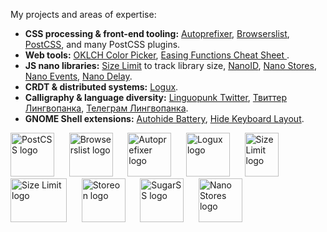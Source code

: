 My projects and areas of expertise:

* **CSS processing & front-end tooling:** [Autoprefixer](https://github.com/postcss/autoprefixer), [Browserslist](https://github.com/browserslist/browserslist),
  [PostCSS](https://github.com/postcss/postcss), and many PostCSS plugins.
* **Web tools:** [OKLCH Color Picker](https://oklch.evilmartians.io/), [Easing Functions Cheat Sheet ](https://easings.net/).
* **JS nano libraries:** [Size Limit](https://github.com/ai/size-limit/) to track library size, [NanoID](https://github.com/ai/nanoid),
  [Nano Stores](https://github.com/ai/nanostores), [Nano Events](https://github.com/ai/nanoevents), [Nano Delay](https://github.com/ai/nanodelay).
* **CRDT & distributed systems:** [Logux](https://logux.io/).
* **Calligraphy & language diversity:** [Linguopunk Twitter](https://twitter.com/linguopunk), [Твиттер Лингвопанка](https://twitter.com/linguopunk_ru),
  [Телеграм Лингвопанка](https://t.me/linguopunk).
* **GNOME Shell extensions:** [Autohide Battery](https://github.com/ai/autohide-battery), [Hide Keyboard Layout](https://github.com/ai/hide-keyboard-layout).

<a href="https://github.com/postcss/postcss"><img src="https://postcss.org/logo.svg" width="70" height="70" alt="PostCSS logo" /></a>&nbsp;&nbsp;&nbsp;&nbsp;&nbsp;
<a href="https://github.com/browserslist/browserslist"><img src="https://browserslist.github.io/browserslist/logo.svg" width="70" height="70" alt="Browserslist logo" /></a>&nbsp;&nbsp;&nbsp;&nbsp;&nbsp;
<a href="https://github.com/postcss/autoprefixer"><img src="http://postcss.github.io/autoprefixer/logo.svg" width="70" height="70" alt="Autoprefixer logo" /></a>&nbsp;&nbsp;&nbsp;&nbsp;&nbsp;
<a href="https://github.com/logux/logux"><img src="https://logux.io/branding/logo.svg" width="70" height="70" alt="Logux logo" /></a>&nbsp;&nbsp;&nbsp;&nbsp;&nbsp;
<a href="https://github.com/ai/size-limit"><img src="https://ai.github.io/size-limit/logo.svg" width="54" height="70" alt="Size Limit logo" /></a>&nbsp;&nbsp;&nbsp;&nbsp;&nbsp;
<a href="https://github.com/ai/nanoid"><img src="https://ai.github.io/nanoid/logo.svg" width="90" height="70" alt="Size Limit logo" /></a>&nbsp;&nbsp;&nbsp;&nbsp;&nbsp;
<a href="https://github.com/storeon/storeon"><img src="https://storeon.github.io/storeon/logo.svg" width="70" height="70" alt="Storeon logo" /></a>&nbsp;&nbsp;&nbsp;&nbsp;&nbsp;
<a href="https://github.com/postcss/sugarss"><img src="http://postcss.github.io/sugarss/logo.svg" width="70" height="70" alt="SugarSS logo" /></a>&nbsp;&nbsp;&nbsp;&nbsp;&nbsp;
<a href="https://github.com/nanostores/nanostores"><img src="https://nanostores.github.io/nanostores/logo.svg" width="70" height="70" title="Nano Stores logo"></a>
